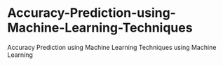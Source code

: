 # Accuracy-Prediction-using-Machine-Learning-Techniques
Accuracy Prediction using Machine Learning Techniques using Machine Learning 
